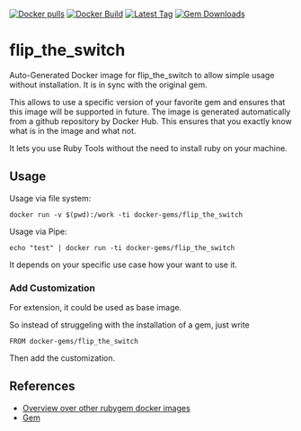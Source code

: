 [![Docker pulls](https://img.shields.io/docker/pulls/rubygem/flip_the_switch.svg)](https://hub.docker.com/r/rubygem/flip_the_switch/)
[![Docker Build](https://img.shields.io/docker/automated/rubygem/flip_the_switch.svg)](https://hub.docker.com/r/rubygem/flip_the_switch/)
[![Latest Tag](https://img.shields.io/github/tag/docker-rubygem/flip_the_switch.svg)](https://hub.docker.com/r/rubygem/flip_the_switch/)
[![Gem Downloads](https://img.shields.io/gem/dt/flip_the_switch.svg)](https://rubygems.org/gems/flip_the_switch/)
# flip_the_switch

Auto-Generated Docker image for flip_the_switch to allow simple usage without installation.
It is in sync with the original gem.

This allows to use a specific version of your favorite gem and ensures that this image will be supported in future.
The image is generated automatically from a github repository by Docker Hub.
This ensures that you exactly know what is in the image and what not.

It lets you use Ruby Tools without the need to install ruby on your machine.

## Usage

Usage via file system:

`docker run -v $(pwd):/work -ti docker-gems/flip_the_switch`

Usage via Pipe:

`echo "test" | docker run -ti docker-gems/flip_the_switch`

It depends on your specific use case how your want to use it.

### Add Customization

For extension, it could be used as base image.

So instead of struggeling with the installation of a gem, just write

`FROM docker-gems/flip_the_switch`

Then add the customization.

## References

 - [Overview over other rubygem docker images](https://github.com/thinkbot/docker-rubygem)
 - [Gem](https://rubygems.org/gems/flip_the_switch/)
